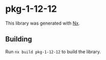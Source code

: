 # pkg-1-12-12

This library was generated with [Nx](https://nx.dev).

## Building

Run `nx build pkg-1-12-12` to build the library.
